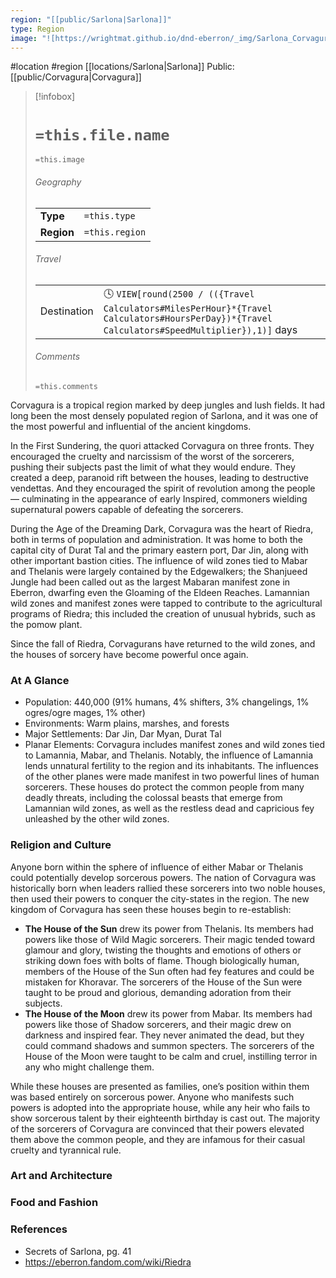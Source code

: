 ```yaml
---
region: "[[public/Sarlona|Sarlona]]"
type: Region
image: "![https://wrightmat.github.io/dnd-eberron/_img/Sarlona_Corvagura.png|250](https://wrightmat.github.io/dnd-eberron/_img/Sarlona_Corvagura.png)"
---
```

 #location #region [[locations/Sarlona|Sarlona]]
Public: [[public/Corvagura|Corvagura]]

> [!infobox]
> # `=this.file.name`
> `=this.image`
> ###### Geography
> |  |  |
> | ---- | ---- |
> | **Type** | `=this.type` |
> | **Region** | `=this.region` |
> ###### Travel
> |  |  |
> | ---- | ---- |
> | Destination | 🕓 `VIEW[round(2500 / (({Travel Calculators#MilesPerHour}*{Travel Calculators#HoursPerDay})*{Travel Calculators#SpeedMultiplier}),1)]` days |
> ###### Comments
> `=this.comments`

Corvagura is a tropical region marked by deep jungles and lush fields. It had long been the most densely populated region of Sarlona, and it was one of the most powerful and influential of the ancient kingdoms.

In the First Sundering, the quori attacked Corvagura on three fronts. They encouraged the cruelty and narcissism of the worst of the sorcerers, pushing their subjects past the limit of what they would endure. They created a deep, paranoid rift between the houses, leading to destructive vendettas. And they encouraged the spirit of revolution among the people — culminating in the appearance of early Inspired, commoners wielding supernatural powers capable of defeating the sorcerers.

During the Age of the Dreaming Dark, Corvagura was the heart of Riedra, both in terms of population and administration. It was home to both the capital city of Durat Tal and the primary eastern port, Dar Jin, along with other important bastion cities. The influence of wild zones tied to Mabar and Thelanis were largely contained by the Edgewalkers; the Shanjueed Jungle had been called out as the largest Mabaran manifest zone in Eberron, dwarfing even the Gloaming of the Eldeen Reaches. Lamannian wild zones and manifest zones were tapped to contribute to the agricultural programs of Riedra; this included the creation of unusual hybrids, such as the pomow plant.

Since the fall of Riedra, Corvagurans have returned to the wild zones, and the houses of sorcery have become powerful once again.

### At A Glance

* Population: 440,000 (91% humans, 4% shifters, 3% changelings, 1% ogres/ogre mages, 1% other)
* Environments: Warm plains, marshes, and forests
* Major Settlements: Dar Jin, Dar Myan, Durat Tal
* Planar Elements: Corvagura includes manifest zones and wild zones tied to Lamannia, Mabar, and Thelanis. Notably, the influence of Lamannia lends unnatural fertility to the region and its inhabitants. The influences of the other planes were made manifest in two powerful lines of human sorcerers. These houses do protect the common people from many deadly threats, including the colossal beasts that emerge from Lamannian wild zones, as well as the restless dead and capricious fey unleashed by the other wild zones.

### Religion and Culture

Anyone born within the sphere of influence of either Mabar or Thelanis could potentially develop sorcerous powers. The nation of Corvagura was historically born when leaders rallied these sorcerers into two noble houses, then used their powers to conquer the city-states in the region. The new kingdom of Corvagura has seen these houses begin to re-establish:
* **The House of the Sun** drew its power from Thelanis. Its members had powers like those of Wild Magic sorcerers. Their magic tended toward glamour and glory, twisting the thoughts and emotions of others or striking down foes with bolts of flame. Though biologically human, members of the House of the Sun often had fey features and could be mistaken for Khoravar. The sorcerers of the House of the Sun were taught to be proud and glorious, demanding adoration from their subjects.
* **The House of the Moon** drew its power from Mabar. Its members had powers like those of Shadow sorcerers, and their magic drew on darkness and inspired fear. They never animated the dead, but they could command shadows and summon specters. The sorcerers of the House of the Moon were taught to be calm and cruel, instilling terror in any who might challenge them.

While these houses are presented as families, one’s position within them was based entirely on sorcerous power. Anyone who manifests such powers is adopted into the appropriate house, while any heir who fails to show sorcerous talent by their eighteenth birthday is cast out. The majority of the sorcerers of Corvagura are convinced that their powers elevated them above the common people, and they are infamous for their casual cruelty and tyrannical rule.

### Art and Architecture



### Food and Fashion


### References

* Secrets of Sarlona, pg. 41
* https://eberron.fandom.com/wiki/Riedra

